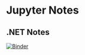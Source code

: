 # Jupyter Notes

## .NET Notes

[![Binder](https://mybinder.org/badge_logo.svg)](https://mybinder.org/v2/gh/mochimochiki/jupyter_notes/master?urlpath=lab)

